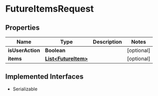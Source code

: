 

# FutureItemsRequest


## Properties

| Name | Type | Description | Notes |
|------------ | ------------- | ------------- | -------------|
|**isUserAction** | **Boolean** |  |  [optional] |
|**items** | [**List&lt;FutureItem&gt;**](FutureItem.md) |  |  [optional] |


## Implemented Interfaces

* Serializable


